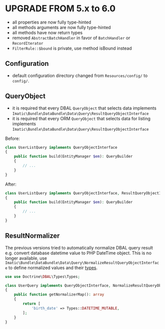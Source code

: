 UPGRADE FROM 5.x to 6.0
=======================

* all properties are now fully type-hinted
* all methods arguments are now fully type-hinted
* all methods have now return types
* removed `AbstractBatchHandler` in favor of `BatchHandler` or `RecordIterator`
* `FilterRule::$bound` is private, use method isBound instead

Configuration
-------------

* default configuration directory changed from `Resources/config/` to `config/`.

QueryObject
-----------

* it is required that every DBAL `QueryObject` that selects data implements `Imatic\Bundle\DataBundle\Data\Query\ResultQueryObjectInterface`
* it is required that every ORM `QueryObject` that selects data for listing implements `Imatic\Bundle\DataBundle\Data\Query\ResultQueryObjectInterface`

Before:
   ```php
   class UserListQuery implements QueryObjectInterface
   {
       public function build(EntityManager $em): QueryBuilder
       {
           // ...
       }
   }
   ```

After:
   ```php
   class UserListQuery implements QueryObjectInterface, ResultQueryObjectInterface
   {
       public function build(EntityManager $em): QueryBuilder
       {
           // ...
       }
   }
   ```

ResultNormalizer
----------------

The previous versions tried to automatically normalize DBAL query result e.g. convert database datetime value to PHP 
DateTime object. This is no longer available, use `Imatic\Bundle\DataBundle\Data\Query\NormalizeResultQueryObjectInterface`
to define normalized values and their [types](https://www.doctrine-project.org/projects/doctrine-dbal/en/latest/reference/types.html).

   ```php
   use use Doctrine\DBAL\Types\Types;

   class UserQuery implements QueryObjectInterface, NormalizeResultQueryObjectInterface
   {
       public function getNormalizerMap(): array
       {
           return [
               'birth_date' => Types::DATETIME_MUTABLE,
           ];
       }
   }
   ```
